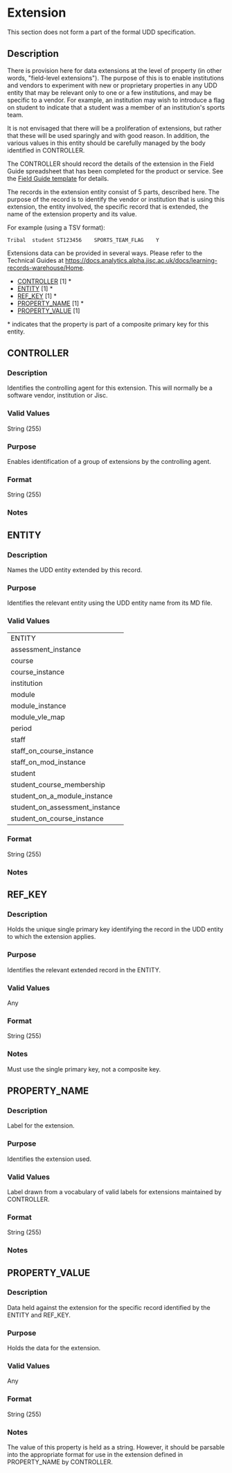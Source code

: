 # Extension
This section does not form a part of the formal UDD specification.

## Description
There is provision here for data extensions at the level of property (in other words, "field-level extensions"). The purpose of this is to enable institutions and vendors to experiment with new or proprietary properties in any UDD entity that may be relevant only to one or a few institutions, and may be specific to a vendor.  For example, an institution may wish to introduce a flag on student to indicate that a student was a member of an institution's sports team.

It is not envisaged that there will be a proliferation of extensions, but rather that these will be used sparingly and with good reason. In addition, the various values in this entity should be carefully managed by the body identified in CONTROLLER.

The CONTROLLER should record the details of the extension in the Field Guide spreadsheet that has been completed for the product or service. See the [Field Guide template](/media/UDD_FieldGuide.xls) for details.

The records in the extension entity consist of 5 parts, described here. The purpose of the record is to identify the vendor or institution that is using this extension, the entity involved, the specific record that is extended, the name of the extension property and its value.

For example (using a TSV format):

```
Tribal	student	ST123456	SPORTS_TEAM_FLAG	Y
```

Extensions data can be provided in several ways. Please refer to the Technical Guides at https://docs.analytics.alpha.jisc.ac.uk/docs/learning-records-warehouse/Home.

* [CONTROLLER](#controller) [1] *
* [ENTITY](#entity) [1] *
* [REF_KEY](#ref_key) [1] *
* [PROPERTY_NAME](#property_name) [1] *
* [PROPERTY_VALUE](#property_value) [1]

\* indicates that the property is part of a composite primary key for this entity.

## CONTROLLER
### Description
Identifies the controlling agent for this extension. This will normally be a software vendor, institution or Jisc.

### Valid Values
String (255)

### Purpose
Enables identification of a group of extensions by the controlling agent.

### Format
String (255)

### Notes


## ENTITY
### Description
Names the UDD entity extended by this record.

### Purpose
Identifies the relevant entity using the UDD entity name from its MD file.

### Valid Values
<table>
	<tr>
		<td>ENTITY</td>
	</tr>
	<tr>
		<td>assessment_instance</td>
	</tr>
	<tr>
		<td>course</td>
	</tr>
	<tr>
		<td>course_instance</td>
	</tr>
	<tr>
		<td>institution</td>
	</tr>
	<tr>
		<td>module</td>
	</tr>
	<tr>
		<td>module_instance</td>
	</tr>
	<tr>
		<td>module_vle_map</td>
	</tr>
	<tr>
		<td>period</td>
	</tr>
	<tr>
		<td>staff</td>
	</tr>
	<tr>
		<td>staff_on_course_instance</td>
	</tr>
	<tr>
		<td>staff_on_mod_instance</td>
	</tr>
	<tr>
		<td>student</td>
	</tr>
	<tr>
		<td>student_course_membership</td>
	</tr>
	<tr>
		<td>student_on_a_module_instance</td>
	</tr>
	<tr>
		<td>student_on_assessment_instance</td>
	</tr>
	<tr>
		<td>student_on_course_instance</td>
	</tr>
</table>

### Format
String (255)

### Notes

## REF_KEY
### Description
Holds the unique single primary key identifying the record in the UDD entity to which the extension applies.

### Purpose
Identifies the relevant extended record in the ENTITY.

### Valid Values
Any

### Format
String (255)

### Notes
Must use the single primary key, not a composite key.


## PROPERTY_NAME
### Description
Label for the extension.

### Purpose
Identifies the extension used.

### Valid Values
Label drawn from a vocabulary of valid labels for extensions maintained by CONTROLLER.

### Format
String (255)

### Notes


## PROPERTY_VALUE
### Description
Data held against the extension for the specific record identified by the ENTITY and REF_KEY.

### Purpose
Holds the data for the extension.

### Valid Values
Any

### Format
String (255)

### Notes
The value of this property is held as a string.  However, it should be parsable into the appropriate format for use in the extension defined in PROPERTY_NAME by CONTROLLER.
